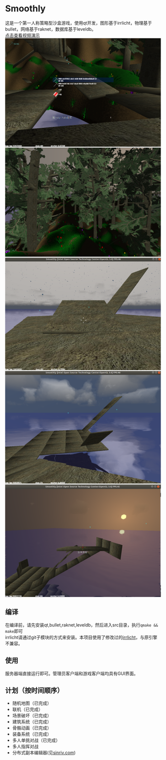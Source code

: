 # Smoothly  
这是一个第一人称策略型沙盒游戏，使用qt开发，图形基于irrlicht，物理基于bullet，网络基于raknet，数据库基于leveldb。  
[点击查看视频演示](https://www.bilibili.com/video/BV1HA411h78b/)  
![img](img/2020-05-23-13-07-50.png)  
![img](img/2020-03-29-21-01-04.png)  
![img](img/2020-04-06-09-25-54.png)  
![img](img/2020-04-06-10-02-57.png)  
![img](img/2020-04-07-10-49-48.png)  
## 编译  
在编译前，请先安装qt,bullet,raknet,leveldb，然后进入src目录，执行`qmake && make`即可  
irrlicht请通过git子模块的方式来安装。本项目使用了修改过的[irrlicht](https://github.com/SingingRivulet/splicht)，与原引擎不兼容。  
## 使用  
服务器端直接运行即可。管理员客户端和游戏客户端均具有GUI界面。  
## 计划（按时间顺序）  
- 随机地图（已完成）  
- 联机（已完成）  
- 场景破坏（已完成）  
- 建筑系统（已完成）  
- 骨骼动画（已完成）  
- 装备系统（已完成）  
- 多人单挑对战（已完成）  
- 多人指挥对战  
- 分布式副本编辑器(见[sinriv.com](https://sinriv.com))  
